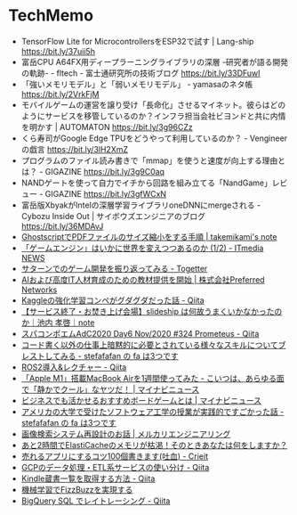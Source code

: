 # TechMemo

* TensorFlow Lite for MicrocontrollersをESP32で試す | Lang-ship https://bit.ly/37uii5h
* 富岳CPU A64FX用ディープラーニングライブラリの深層 -研究者が語る開発の軌跡- - fltech - 富士通研究所の技術ブログ https://bit.ly/33DFuwI
* 「強いメモリモデル」と「弱いメモリモデル」 - yamasaのネタ帳 https://bit.ly/2VrkFjM
* モバイルゲームの運営を譲り受け「長命化」させるマイネット。彼らはどのようにサービスを移管しているのか？インフラ担当会社ビヨンドと共に内情を明かす | AUTOMATON https://bit.ly/3g96CZz
* くら寿司がGoogle Edge TPUをどうやって利用しているのか？ - Vengineerの戯言 https://bit.ly/3lH2XmZ
* プログラムのファイル読み書きで「mmap」を使うと速度が向上する理由とは？ - GIGAZINE https://bit.ly/3g9C0aq
* NANDゲートを使って自力でイチから回路を組み立てる「NandGame」レビュー - GIGAZINE https://bit.ly/3gfWCxN
* 富岳版XbyakがIntelの深層学習ライブラリoneDNNにmergeされる - Cybozu Inside Out | サイボウズエンジニアのブログ https://bit.ly/36MDAvJ
* [GhostscriptでPDFファイルのサイズ縮小をする手順 | takemikami's note](https://takemikami.com/2020/12/06/GhostscriptPDF.html)
* [「ゲームエンジン」はいかに世界を変えつつあるのか (1/2) - ITmedia NEWS](https://www.itmedia.co.jp/news/articles/2010/22/news033.html)
* [サターンでのゲーム開発を振り返ってみる - Togetter](https://togetter.com/li/83753)
* [AIおよび高度IT人材育成のための教材提供を開始 | 株式会社Preferred Networks](https://preferred.jp/ja/news/pr20201207/)
* [Kaggleの強化学習コンペがグダグダだった話 - Qiita](https://qiita.com/alfredplpl/items/96bf08b0f0643b45faa2)
* [【サービス終了・お焚き上げ会場】slideship は何故うまくいかなかったのか｜池内 孝啓｜note](https://note.com/iktakahiro/n/n746f50c38ea4)
* [スパコンポエムAdC2020 Day6 Nov/2020 #324 Prometeus - Qiita](https://qiita.com/telmin_orca/items/e440ee1385d6dc08bd72)
* [コード書く以外の仕事上暗黙的に必要とされている様々なスキルについてブレストしてみる - stefafafan の fa は3つです](https://stefafafan.hatenablog.com/entry/2020/02/25/093000)
* [ROS2導入&レクチャー - Qiita](https://qiita.com/NeK/items/7ac0f4ec10d51dbca084)
* [「Apple M1」搭載MacBook Airを1週間使ってみた - こいつは、あらゆる面で「静かでクール」なヤツだ！ | マイナビニュース](https://news.mynavi.jp/article/20201127-mba/)
* [ビジネスでも活かせるおすすめボードゲームとは | マイナビニュース](https://news.mynavi.jp/article/20201201-1530493/)
* [アメリカの大学で受けたソフトウェア工学の授業が実践的ですごかった話 - stefafafan の fa は3つです](https://stefafafan.hatenablog.com/entry/2015/07/22/%E3%82%A2%E3%83%A1%E3%83%AA%E3%82%AB%E3%81%AE%E5%A4%A7%E5%AD%A6%E3%81%A7%E5%8F%97%E3%81%91%E3%81%9F%E3%82%BD%E3%83%95%E3%83%88%E3%82%A6%E3%82%A7%E3%82%A2%E5%B7%A5%E5%AD%A6%E3%81%AE%E6%8E%88%E6%A5%AD)
* [画像検索システム再設計のお話 | メルカリエンジニアリング](https://engineering.mercari.com/blog/entry/20201204-imagesearch/)
* [あと2時間でElastiCacheのメモリが枯渇！そのときあなたは何をしますか？](https://zenn.dev/e_koma/articles/20201218-adventcalendar-1a8e2ea4)
* [売れるアプリにするコツ100個書きます(吐血) - Crieit](https://crieit.net/posts/100-5fd1a1cdb1827)
* [GCPのデータ処理・ETL系サービスの使い分け - Qiita](https://qiita.com/tomoyanamekawa/items/e45317bada702159add0)
* [Kindle蔵書一覧を取得する方法 - Qiita](https://qiita.com/taka_hira/items/8a9181c0733de2c9f8ee)
* [機械学習でFizzBuzzを実現する](https://zenn.dev/tokoroten/articles/c311cf6e3fc8ac)
* [BigQuery SQL でレイトレーシング - Qiita](https://qiita.com/zakuro/items/69f24c0ef0950a978fd1)
